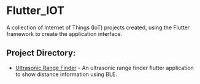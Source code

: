 # Flutter_IOT

A collection of Internet of Things (IoT) projects created, using the Flutter framework to create the application interface.

## Project Directory:
- [Ultrasonic Range Finder](https://github.com/jalhuneidi1/Flutter_IOT/tree/main/Flutter_Ultrasonic) - An ultrasonic range finder flutter application to show distance information using BLE.
